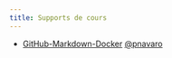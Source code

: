 ```yaml
---
title: Supports de cours
---
```


- [GitHub-Markdown-Docker](https://pnavaro.github.io/agrocampus) [@pnavaro](https://github.com/pnavaro)
